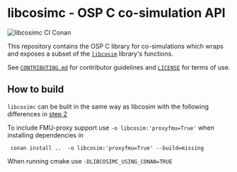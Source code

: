 libcosimc - OSP C co-simulation API
===================================
![libcosimc CI Conan](https://github.com/open-simulation-platform/libcosimc/workflows/libcosimc%20CI%20Conan/badge.svg)
 
This repository contains the OSP C library for co-simulations which wraps and exposes a subset of the [`libcosim`] 
library's functions.
   
See [`CONTRIBUTING.md`] for contributor guidelines and [`LICENSE`] for
terms of use.
 
 
How to build
------------

`libcosimc` can be built in the same way as libcosim with the following differences in [step 2]

To include FMU-proxy support use `-o libcosim:'proxyfmu=True'` when installing dependencies in 
     
     conan install ..  -o libcosim:'proxyfmu=True' --build=missing
     
When running cmake use `-DLIBCOSIMC_USING_CONAN=TRUE`
 
[`CONTRIBUTING.md`]: ./CONTRIBUTING.md
[`LICENSE`]: ./LICENSE
[Step 2]: https://github.com/open-simulation-platform/libcosim#step-2-prepare-build-system
[`libcosim`]: https://github.com/open-simulation-platform/libcosim
